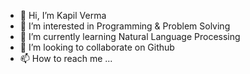 - 👋 Hi, I’m Kapil Verma
- 👀 I’m interested in Programming & Problem Solving
- 🌱 I’m currently learning Natural Language Processing
- 💞️ I’m looking to collaborate on Github
- 📫 How to reach me ...

<!---
kapilverma77/kapilverma77 is a ✨ special ✨ repository because its `README.md` (this file) appears on your GitHub profile.
You can click the Preview link to take a look at your changes.
--->
